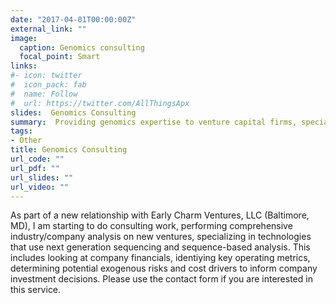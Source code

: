 ```yaml
---
date: "2017-04-01T00:00:00Z"
external_link: ""
image:
  caption: Genomics consulting
  focal_point: Smart
links:
#- icon: twitter
#  icon_pack: fab
#  name: Follow
#  url: https://twitter.com/AllThingsApx
slides:  Genomics Consulting
summary:  Providing genomics expertise to venture capital firms, specializing in companies that use next generation sequencing technologies and sequence-based analyses
tags:
- Other
title: Genomics Consulting
url_code: ""
url_pdf: ""
url_slides: ""
url_video: ""
---
```


   As part of a new relationship with Early Charm Ventures, LLC (Baltimore, MD), I am starting to do consulting work, performing comprehensive industry/company analysis on new ventures, specializing in technologies that use next generation sequencing and sequence-based analysis. This includes looking at company financials, identiying key operating metrics, determining potential exogenous risks and cost drivers to inform company investment decisions. Please use the contact form if you are interested in this service.